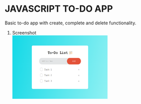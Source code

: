 <h1>JAVASCRIPT TO-DO APP</h1>

<p>Basic to-do app with create, complete and delete functionality.</p>

<ol>
  <li>Screenshot <br> <img src="./to-do-app.png" height="200px" width="300px"></li>
</ol>